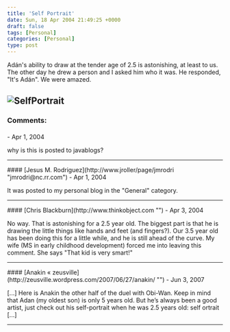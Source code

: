 ```yaml
---
title: 'Self Portrait'
date: Sun, 18 Apr 2004 21:49:25 +0000
draft: false
tags: [Personal]
categories: [Personal]
type: post
---
```


Adán's ability to draw at the tender age of 2.5 is astonishing, at least to us. The other day he drew a person and I asked him who it was. He responded, "It's Adán". We were amazed.

![SelfPortrait](http://zeusville.files.wordpress.com/2004/04/selfportrait.png "SelfPortrait")
---
### Comments:
####
[]( "") - <time datetime="2004-04-19 01:36:42">Apr 1, 2004</time>

why is this is posted to javablogs?
<hr />
####
[Jesus M. Rodriguez](http://www.jroller/page/jmrodri "jmrodri@nc.rr.com") - <time datetime="2004-04-19 21:32:54">Apr 1, 2004</time>

It was posted to my personal blog in the "General" category.
<hr />
####
[Chris Blackburn](http://www.thinkobject.com "") - <time datetime="2004-04-21 23:36:41">Apr 3, 2004</time>

No way. That is astonishing for a 2.5 year old. The biggest part is that he is drawing the little things like hands and feet (and fingers?). Our 3.5 year old has been doing this for a little while, and he is still ahead of the curve. My wife (MS in early childhood development) forced me into leaving this comment. She says "That kid is very smart!"
<hr />
####
[Anakin &laquo; zeusville](http://zeusville.wordpress.com/2007/06/27/anakin/ "") - <time datetime="2007-06-27 21:59:33">Jun 3, 2007</time>

\[...\] Here is Anakin the other half of the duel with Obi-Wan. Keep in mind that Adan (my oldest son) is only 5 years old. But he’s always been a good artist, just check out his self-portrait when he was 2.5 years old: self ortrait \[...\]
<hr />
